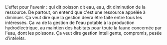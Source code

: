 L'effet pour l'avenir : qui dit poisson dit eau, eau, dit diminution de la ressource. De partout, on entend que c'est une ressource appelée à diminuer. Ça veut dire que la gestion devra être faite entre tous les intéressés. Ça va de la gestion de l'eau potable à la production hydroélectrique, au maintien des habitats pour toute la faune concernée par l'eau, dont les poissons. Ça veut dire gestion intelligente, compromis, pesée d'intérêts.